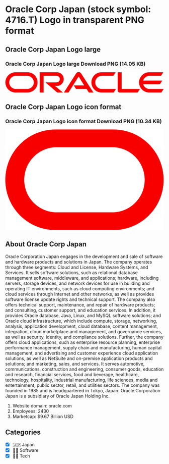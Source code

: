 # Oracle Corp Japan (stock symbol: 4716.T) Logo in transparent PNG format

## Oracle Corp Japan Logo large

### Oracle Corp Japan Logo large Download PNG (14.05 KB)

![Oracle Corp Japan Logo large Download PNG (14.05 KB)](/img/orig/4716.T_BIG-ef9c4166.png)

## Oracle Corp Japan Logo icon format

### Oracle Corp Japan Logo icon format Download PNG (10.34 KB)

![Oracle Corp Japan Logo icon format Download PNG (10.34 KB)](/img/orig/4716.T-d53d3071.png)

## About Oracle Corp Japan

Oracle Corporation Japan engages in the development and sale of software and hardware products and solutions in Japan. The company operates through three segments: Cloud and License, Hardware Systems, and Services. It sells software solutions, such as relational database management software, middleware, and applications; hardware, including servers, storage devices, and network devices for use in building and operating IT environments, such as cloud computing environments; and cloud services through Internet and other networks, as well as provides software license update rights and technical support. The company also offers technical support, maintenance, and repair of hardware products; and consulting, customer support, and education services. In addition, it provides Oracle database, Java, Linux, and MySQL software solutions; and Oracle cloud infrastructure, which include compute, storage, networking, analysis, application development, cloud database, content management, integration, cloud marketplace and management, and governance services, as well as security, identity, and compliance solutions. Further, the company offers cloud applications, such as enterprise resource planning, enterprise performance management, supply chain and manufacturing, human capital management, and advertising and customer experience cloud application solutions, as well as NetSuite and on-premise application products and solutions; and marketing, sales, and services. It serves automotive, communications, construction and engineering, consumer goods, education and research, financial services, food and beverage, healthcare, technology, hospitality, industrial manufacturing, life sciences, media and entertainment, public sector, retail, and utilities sectors. The company was founded in 1985 and is headquartered in Tokyo, Japan. Oracle Corporation Japan is a subsidiary of Oracle Japan Holding Inc.

1. Website domain: oracle.com
2. Employees: 2430
3. Marketcap: $9.67 Billion USD


## Categories
- [x] 🇯🇵 Japan
- [x] 👨‍💻 Software
- [x] 👩‍💻 Tech
